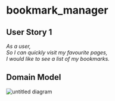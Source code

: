 # bookmark_manager

## User Story 1 ##
*As a user,  
So I can quickly visit my favourite pages,  
I would like to see a list of my bookmarks.*  

## Domain Model ##

![untitled diagram](https://user-images.githubusercontent.com/40859290/44724687-5969f780-aacb-11e8-94f3-5d99925dd82f.png)
